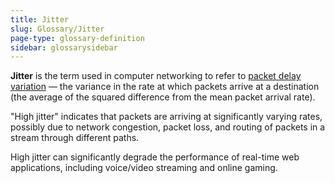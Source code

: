 ```yaml
---
title: Jitter
slug: Glossary/Jitter
page-type: glossary-definition
sidebar: glossarysidebar
---
```


**Jitter** is the term used in computer networking to refer to [packet delay variation](https://en.wikipedia.org/wiki/Packet_delay_variation) — the variance in the rate at which packets arrive at a destination (the average of the squared difference from the mean packet arrival rate).

"High jitter" indicates that packets are arriving at significantly varying rates, possibly due to network congestion, packet loss, and routing of packets in a stream through different paths.

High jitter can significantly degrade the performance of real-time web applications, including voice/video streaming and online gaming.
